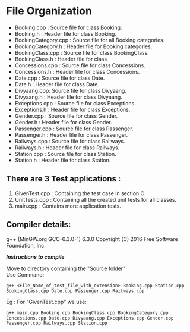# File Organization

- Booking.cpp : Source file for class Booking.
- Booking.h : Header file for class Booking.
- BookingCategory.cpp : Source file for all Booking categories.
- BookingCategory.h : Header file for Booking categories.
- BookingClass.cpp : Source file for class BookingClass.
- BookingClass.h : Header file for class 
- Concessions.cpp : Source file for class Concessions.
- Concessions.h : Header file for class Concessions.
- Date.cpp : Source file for class Date.
- Date.h : Header file for class Date.
- Divyaang.cpp: Source file for class Divyaang.
- Divyaang.h : Header file for class Divyaang.
- Exceptions.cpp : Source file for class Exceptions.
- Exceptions.h : Header file for class Exceptions.
- Gender.cpp : Source file for class Gender.
- Gender.h : Header file for class Gender.
- Passenger.cpp : Source file for class Passenger.
- Passenger.h : Header file for class Passenger.
- Railways.cpp : Source file for class Railways.
- Railways.h : Header file for class Railways.
- Station.cpp : Source file for class Station.
- Station.h : Header file for class Station.

## There are 3 Test applications : 
1. GivenTest.cpp : Containing the test case in section C.
2. UnitTests.cpp : Containing all the created unit tests for all classes.
3. main.cpp : Contains more application tests.

## Compiler details:
g++ (MinGW.org GCC-6.3.0-1) 6.3.0
Copyright (C) 2016 Free Software Foundation, Inc.

*******Instructions to compile*******

Move to directory containing the "Source folder"<br>
Use Command: 
```
g++ <File_Name_of_test_file_with_extension> Booking.cpp Station.cpp BookingClass.cpp Date.cpp Passenger.cpp Railways.cpp
```

Eg : For "GivenTest.cpp" we use:
```
g++ main.cpp Booking.cpp BookingClass.cpp BookingCategory.cpp Concessions.cpp Date.cpp Divyaang.cpp Exceptions.cpp Gender.cpp Passenger.cpp Railways.cpp Station.cpp
```
